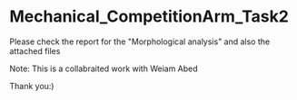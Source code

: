 # Mechanical_CompetitionArm_Task2
Please check the report for the "Morphological analysis"
and also the attached files

Note: This is a collabraited work with Weiam Abed

Thank you:)

